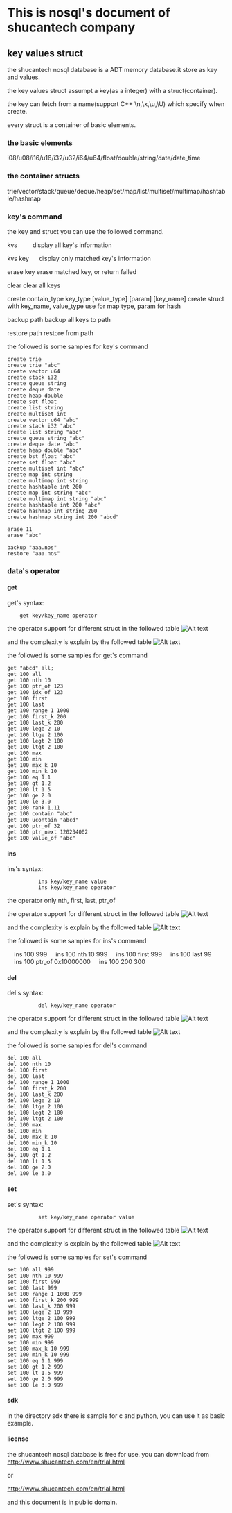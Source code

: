 # This is nosql's document of shucantech company

## key values struct

the shucantech nosql database is a ADT memory database.it store as key and values.

the key values struct assumpt a key(as a integer) with a struct(container).

the key can fetch from a name(support C++ \n,\x,\u,\U) which specify when create.

every struct is a container of basic elements.

### the basic elements

i08/u08/i16/u16/i32/u32/i64/u64/float/double/string/date/date_time

### the container structs

trie/vector/stack/queue/deque/heap/set/map/list/multiset/multimap/hashtable/hashmap

### key's command

the key and struct you can use the followed command.

kvs                                                                       display all key's information

kvs  key                                                              display only matched key's information

erase key                                                              erase matched key, or return failed

clear                                                                 clear all keys

create contain_type key_type [value_type] [param] [key_name]      create struct with key_name, value_type use for map type, param for hash

backup path                                                      backup all keys to path

restore path                                                      restore from path

the followed is some samples for key's command

    create trie    
    create trie "abc"    
    create vector u64    
    create stack i32    
    create queue string    
    create deque date    
    create heap double    
    create set float    
    create list string    
    create multiset int    
    create vector u64 "abc"    
    create stack i32 "abc"    
    create list string "abc"    
    create queue string "abc"    
    create deque date "abc"    
    create heap double "abc"    
    create bst float "abc"    
    create set float "abc"    
    create multiset int "abc"    
    create map int string    
    create multimap int string    
    create hashtable int 200    
    create map int string "abc"    
    create multimap int string "abc"    
    create hashtable int 200 "abc"    
    create hashmap int string 200    
    create hashmap string int 200 "abcd"    
    
    erase 11    
    erase "abc" 
    
    backup "aaa.nos"    
    restore "aaa.nos"

### data's operator

#### get

get's syntax: 

        get key/key_name operator

the operator support for different struct in the followed table
![Alt text](get_op.png "get command support")

and the complexity is explain by the followed table
![Alt text](get_c.png "get command complexity")

the followed is some samples for get's command

    get "abcd" all;    
    get 100 all    
    get 100 nth 10    
    get 100 ptr_of 123    
    get 100 idx_of 123    
    get 100 first    
    get 100 last    
    get 100 range 1 1000    
    get 100 first_k 200    
    get 100 last_k 200    
    get 100 lege 2 10    
    get 100 ltge 2 100    
    get 100 legt 2 100    
    get 100 ltgt 2 100    
    get 100 max    
    get 100 min    
    get 100 max_k 10    
    get 100 min_k 10    
    get 100 eq 1.1    
    get 100 gt 1.2    
    get 100 lt 1.5    
    get 100 ge 2.0    
    get 100 le 3.0    
    get 100 rank 1.11
    get 100 contain "abc"
    get 100 ucontain "abcd"
    get 100 ptr_of 32
    get 100 ptr_next 120234002
    get 100 value_of "abc"

#### ins

ins's syntax: 

              ins key/key_name value    
              ins key/key_name operator

the operator only nth, first, last, ptr_of

the operator support for different struct in the followed table
![Alt text](ins_op.png "ins command support")

and the complexity is explain by the followed table
![Alt text](ins_c.png "get command complexity")

the followed is some samples for ins's command

    ins 100 999
    ins 100 nth 10 999
    ins 100 first 999
    ins 100 last 99
    ins 100 ptr_of 0x10000000
    ins 100 200 300

#### del

del's syntax: 

              del key/key_name operator

the operator support for different struct in the followed table
![Alt text](del_op.png "del command support")

and the complexity is explain by the followed table
![Alt text](del_c.png "del command support")

the followed is some samples for del's command

    del 100 all
    del 100 nth 10
    del 100 first
    del 100 last
    del 100 range 1 1000
    del 100 first_k 200
    del 100 last_k 200
    del 100 lege 2 10
    del 100 ltge 2 100
    del 100 legt 2 100
    del 100 ltgt 2 100
    del 100 max
    del 100 min
    del 100 max_k 10
    del 100 min_k 10
    del 100 eq 1.1
    del 100 gt 1.2
    del 100 lt 1.5
    del 100 ge 2.0
    del 100 le 3.0

#### set

set's syntax: 

              set key/key_name operator value

the operator support for different struct in the followed table
![Alt text](set_op.png "set command support")

and the complexity is explain by the followed table
![Alt text](set_c.png "set command support")

the followed is some samples for set's command

    set 100 all 999
    set 100 nth 10 999
    set 100 first 999
    set 100 last 999
    set 100 range 1 1000 999
    set 100 first_k 200 999
    set 100 last_k 200 999
    set 100 lege 2 10 999
    set 100 ltge 2 100 999
    set 100 legt 2 100 999
    set 100 ltgt 2 100 999
    set 100 max 999
    set 100 min 999
    set 100 max_k 10 999
    set 100 min_k 10 999
    set 100 eq 1.1 999
    set 100 gt 1.2 999
    set 100 lt 1.5 999
    set 100 ge 2.0 999
    set 100 le 3.0 999

#### sdk

in the directory sdk there is sample for c and python, you can use it as basic example.



#### license

the shucantech nosql database is free for use. you can download from http://www.shucantech.com/en/trial.html

or

http://www.shucantech.com/en/trial.html



and this document is in public domain.
